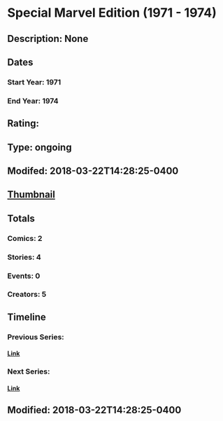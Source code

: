 # Special Marvel Edition (1971 - 1974)
## Description: None
## Dates
### Start Year: 1971
### End Year: 1974
## Rating: 
## Type: ongoing
## Modifed: 2018-03-22T14:28:25-0400
## [Thumbnail](http://i.annihil.us/u/prod/marvel/i/mg/b/b0/5ab3f5c0c4d15.jpg)
## Totals
### Comics: 2
### Stories: 4
### Events: 0
### Creators: 5
## Timeline
### Previous Series: 
#### [Link]()
### Next Series: 
#### [Link]()
## Modified: 2018-03-22T14:28:25-0400